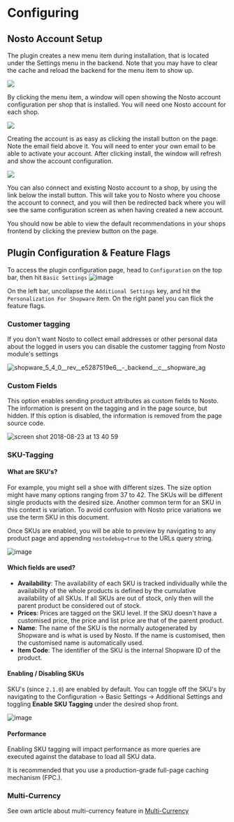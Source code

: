 # Configuring

## Nosto Account Setup

The plugin creates a new menu item during installation, that is located under the Settings menu in the backend. Note that you may have to clear the cache and reload the backend for the menu item to show up.

![](https://cloud.githubusercontent.com/assets/3352265/8984295/510b61aa-36d9-11e5-9077-35effe378b3e.png)

By clicking the menu item, a window will open showing the Nosto account configuration per shop that is installed. You will need one Nosto account for each shop.

![](https://cloud.githubusercontent.com/assets/3352265/8984290/51044852-36d9-11e5-9198-672d82f326ce.png)

Creating the account is as easy as clicking the install button on the page. Note the email field above it. You will need to enter your own email to be able to activate your account. After clicking install, the window will refresh and show the account configuration.

![](https://cloud.githubusercontent.com/assets/3352265/8984298/512299ce-36d9-11e5-93f3-35a0d7df0ef3.png)

You can also connect and existing Nosto account to a shop, by using the link below the install button. This will take you to Nosto where you choose the account to connect, and you will then be redirected back where you will see the same configuration screen as when having created a new account.

You should now be able to view the default recommendations in your shops frontend by clicking the preview button on the page.

## Plugin Configuration & Feature Flags

To access the plugin configuration page, head to `Configuration` on the top bar, then hit `Basic Settings` ![image](https://user-images.githubusercontent.com/2778820/44520912-09112500-a6da-11e8-8d09-4104a830f188.png)

On the left bar, uncollapse the `Additional Settings` key, and hit the `Personalization For Shopware` item. On the right panel you can flick the feature flags.   


### Customer tagging

If you don't want Nosto to collect email addresses or other personal data about the logged in users you can disable the customer tagging from Nosto module's settings

![shopware\_5\_4\_0\_\_rev\_\_e5287519e6\_\_-\_backend\_\_c\_\_shopware\_ag](https://user-images.githubusercontent.com/15191701/53796909-c27c6d00-3f3d-11e9-850f-5dab84c9d43d.png)

### Custom Fields

This option enables sending product attributes as custom fields to Nosto. The information is present on the tagging and in the page source, but hidden. If this option is disabled, the information is removed from the page source code.

![screen shot 2018-08-23 at 13 40 59](https://user-images.githubusercontent.com/2778820/44521103-9e141e00-a6da-11e8-90b6-1ea9650676d2.png)

### SKU-Tagging

#### What are SKU's?

For example, you might sell a shoe with different sizes. The size option might have many options ranging from 37 to 42. The SKUs will be different single products with the desired size. Another common term for an SKU in this context is variation. To avoid confusion with Nosto price variations we use the term SKU in this document.

Once SKUs are enabled, you will be able to preview by navigating to any product page and appending `nostodebug=true` to the URLs query string.

![image](https://user-images.githubusercontent.com/2778820/46149650-72ed9300-c273-11e8-9a64-b4856ada17d3.png)

#### Which fields are used?

* **Availability**: The availability of each SKU is tracked individually while the availability of the whole products is defined by the cumulative availability of all SKUs. If all SKUs are out of stock, only then will the parent product be considered out of stock.
* **Prices**: Prices are tagged on the SKU level. If the SKU doesn't have a customised price, the price and list price are that of the parent product.
* **Name**: The name of the SKU is the normally autogenerated by Shopware and is what is used by Nosto. If the name is customised, then the customised name is automatically used.
* **Item Code**: The identifier of the SKU is the internal Shopware ID of the product.

#### Enabling / Disabling SKUs

SKU's \(since `2.1.0`\) are enabled by default. You can toggle off the SKU's by navigating to the Configuration -&gt; Basic Settings -&gt; Additional Settings and toggling **Enable SKU Tagging** under the desired shop front.

![image](https://user-images.githubusercontent.com/2778820/46150180-ac72ce00-c274-11e8-8086-525825b93ec8.png)

#### Performance

Enabling SKU tagging will impact performance as more queries are executed against the database to load all SKU data.

It is recommended that you use a production-grade full-page caching mechanism \(FPC.\).

### Multi-Currency

See own article about multi-currency feature in [Multi-Currency](features/multi-currency-exchange-rates.md)

